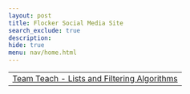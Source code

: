 ```yaml
---
layout: post
title: Flocker Social Media Site 
search_exclude: true
description: 
hide: true
menu: nav/home.html
---
```


<table cellpadding="10">
    <tr>
        <td><a href="{{site.baseurl}}/Lists_Algorithms">Team Teach - Lists and Filtering Algorithms</a></td>
    </tr>
</table>
